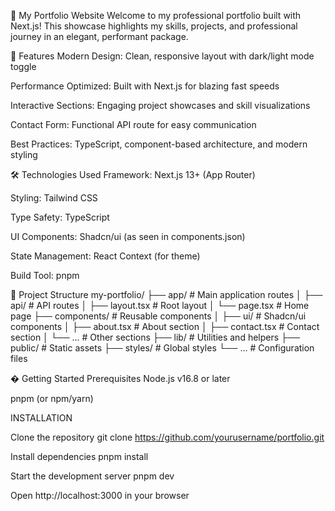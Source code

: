 🌟 My Portfolio Website
Welcome to my professional portfolio built with Next.js! This showcase highlights my skills, projects, and professional journey in an elegant, performant package.

🚀 Features
Modern Design: Clean, responsive layout with dark/light mode toggle

Performance Optimized: Built with Next.js for blazing fast speeds

Interactive Sections: Engaging project showcases and skill visualizations

Contact Form: Functional API route for easy communication

Best Practices: TypeScript, component-based architecture, and modern styling

🛠️ Technologies Used
Framework: Next.js 13+ (App Router)

Styling: Tailwind CSS

Type Safety: TypeScript

UI Components: Shadcn/ui (as seen in components.json)

State Management: React Context (for theme)

Build Tool: pnpm

📂 Project Structure
my-portfolio/
├── app/                   # Main application routes
│   ├── api/               # API routes
│   ├── layout.tsx         # Root layout
│   └── page.tsx           # Home page
├── components/            # Reusable components
│   ├── ui/                # Shadcn/ui components
│   ├── about.tsx          # About section
│   ├── contact.tsx        # Contact section
│   └── ...                # Other sections
├── lib/                   # Utilities and helpers
├── public/                # Static assets
├── styles/                # Global styles
└── ...                    # Configuration files

� Getting Started
Prerequisites
Node.js v16.8 or later

pnpm (or npm/yarn)

INSTALLATION

Clone the repository
git clone https://github.com/yourusername/portfolio.git


Install dependencies
pnpm install


Start the development server
pnpm dev


Open http://localhost:3000 in your browser

